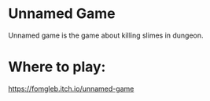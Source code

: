 # Unnamed Game
Unnamed game is the game about killing slimes in dungeon.
# Where to play:
https://fomgleb.itch.io/unnamed-game
